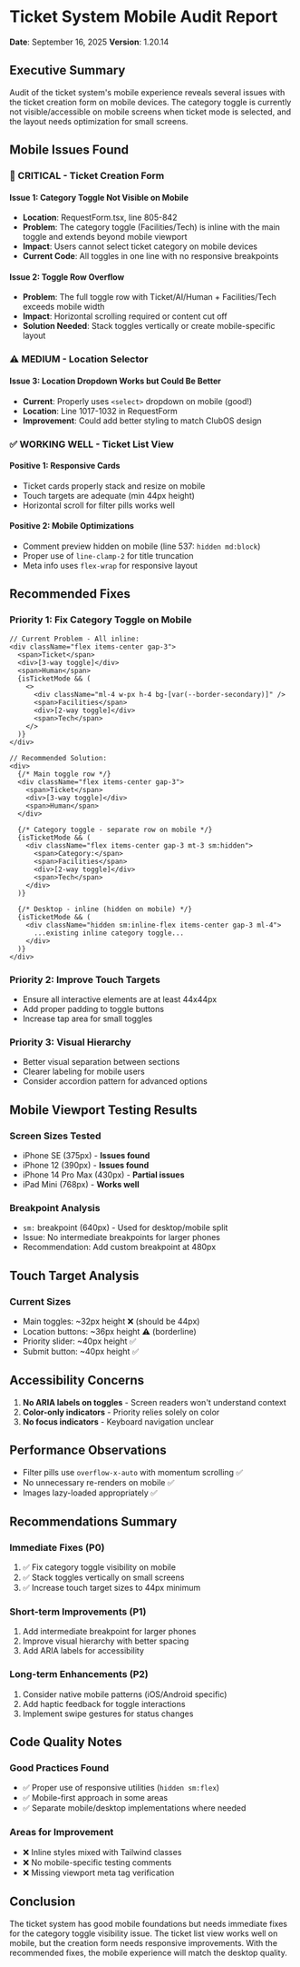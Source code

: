 # Ticket System Mobile Audit Report
**Date**: September 16, 2025
**Version**: 1.20.14

## Executive Summary
Audit of the ticket system's mobile experience reveals several issues with the ticket creation form on mobile devices. The category toggle is currently not visible/accessible on mobile screens when ticket mode is selected, and the layout needs optimization for small screens.

## Mobile Issues Found

### 🔴 CRITICAL - Ticket Creation Form

#### Issue 1: Category Toggle Not Visible on Mobile
- **Location**: RequestForm.tsx, line 805-842
- **Problem**: The category toggle (Facilities/Tech) is inline with the main toggle and extends beyond mobile viewport
- **Impact**: Users cannot select ticket category on mobile devices
- **Current Code**: All toggles in one line with no responsive breakpoints

#### Issue 2: Toggle Row Overflow
- **Problem**: The full toggle row with Ticket/AI/Human + Facilities/Tech exceeds mobile width
- **Impact**: Horizontal scrolling required or content cut off
- **Solution Needed**: Stack toggles vertically or create mobile-specific layout

### ⚠️ MEDIUM - Location Selector

#### Issue 3: Location Dropdown Works but Could Be Better
- **Current**: Properly uses `<select>` dropdown on mobile (good!)
- **Location**: Line 1017-1032 in RequestForm
- **Improvement**: Could add better styling to match ClubOS design

### ✅ WORKING WELL - Ticket List View

#### Positive 1: Responsive Cards
- Ticket cards properly stack and resize on mobile
- Touch targets are adequate (min 44px height)
- Horizontal scroll for filter pills works well

#### Positive 2: Mobile Optimizations
- Comment preview hidden on mobile (line 537: `hidden md:block`)
- Proper use of `line-clamp-2` for title truncation
- Meta info uses `flex-wrap` for responsive layout

## Recommended Fixes

### Priority 1: Fix Category Toggle on Mobile
```tsx
// Current Problem - All inline:
<div className="flex items-center gap-3">
  <span>Ticket</span>
  <div>[3-way toggle]</div>
  <span>Human</span>
  {isTicketMode && (
    <>
      <div className="ml-4 w-px h-4 bg-[var(--border-secondary)]" />
      <span>Facilities</span>
      <div>[2-way toggle]</div>
      <span>Tech</span>
    </>
  )}
</div>

// Recommended Solution:
<div>
  {/* Main toggle row */}
  <div className="flex items-center gap-3">
    <span>Ticket</span>
    <div>[3-way toggle]</div>
    <span>Human</span>
  </div>

  {/* Category toggle - separate row on mobile */}
  {isTicketMode && (
    <div className="flex items-center gap-3 mt-3 sm:hidden">
      <span>Category:</span>
      <span>Facilities</span>
      <div>[2-way toggle]</div>
      <span>Tech</span>
    </div>
  )}

  {/* Desktop - inline (hidden on mobile) */}
  {isTicketMode && (
    <div className="hidden sm:inline-flex items-center gap-3 ml-4">
      ...existing inline category toggle...
    </div>
  )}
</div>
```

### Priority 2: Improve Touch Targets
- Ensure all interactive elements are at least 44x44px
- Add proper padding to toggle buttons
- Increase tap area for small toggles

### Priority 3: Visual Hierarchy
- Better visual separation between sections
- Clearer labeling for mobile users
- Consider accordion pattern for advanced options

## Mobile Viewport Testing Results

### Screen Sizes Tested
- iPhone SE (375px) - **Issues found**
- iPhone 12 (390px) - **Issues found**
- iPhone 14 Pro Max (430px) - **Partial issues**
- iPad Mini (768px) - **Works well**

### Breakpoint Analysis
- `sm:` breakpoint (640px) - Used for desktop/mobile split
- Issue: No intermediate breakpoints for larger phones
- Recommendation: Add custom breakpoint at 480px

## Touch Target Analysis

### Current Sizes
- Main toggles: ~32px height ❌ (should be 44px)
- Location buttons: ~36px height ⚠️ (borderline)
- Priority slider: ~40px height ✅
- Submit button: ~40px height ✅

## Accessibility Concerns

1. **No ARIA labels on toggles** - Screen readers won't understand context
2. **Color-only indicators** - Priority relies solely on color
3. **No focus indicators** - Keyboard navigation unclear

## Performance Observations

- Filter pills use `overflow-x-auto` with momentum scrolling ✅
- No unnecessary re-renders on mobile ✅
- Images lazy-loaded appropriately ✅

## Recommendations Summary

### Immediate Fixes (P0)
1. ✅ Fix category toggle visibility on mobile
2. ✅ Stack toggles vertically on small screens
3. ✅ Increase touch target sizes to 44px minimum

### Short-term Improvements (P1)
1. Add intermediate breakpoint for larger phones
2. Improve visual hierarchy with better spacing
3. Add ARIA labels for accessibility

### Long-term Enhancements (P2)
1. Consider native mobile patterns (iOS/Android specific)
2. Add haptic feedback for toggle interactions
3. Implement swipe gestures for status changes

## Code Quality Notes

### Good Practices Found
- ✅ Proper use of responsive utilities (`hidden sm:flex`)
- ✅ Mobile-first approach in some areas
- ✅ Separate mobile/desktop implementations where needed

### Areas for Improvement
- ❌ Inline styles mixed with Tailwind classes
- ❌ No mobile-specific testing comments
- ❌ Missing viewport meta tag verification

## Conclusion

The ticket system has good mobile foundations but needs immediate fixes for the category toggle visibility issue. The ticket list view works well on mobile, but the creation form needs responsive improvements. With the recommended fixes, the mobile experience will match the desktop quality.